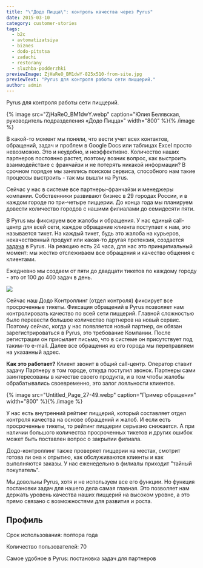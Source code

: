 ```yaml
---
title: "\"Додо Пицца\": контроль качества через Pyrus"
date: 2015-03-10
category: customer-stories
tags:
  - b2c
  - avtomatizatsiya
  - biznes
  - dodo-pitstsa
  - zadachi
  - restorany
  - sluzhba-podderzhki
previewImage: ZjHaReO_BM1dwY-825x510-from-site.jpg
previewText: "Pyrus для контроля работы сети пиццерий."
author: admin
---
```

Pyrus для контроля работы сети пиццерий. 

{% image src="ZjHaReO_BM1dwY.webp" caption="Юлия Белявская, руководитель подразделения «Додо Пицца»" width="800" %}{% /image %}

В какой-то момент мы поняли, что вести учет всех контактов, обращений, задач и проблем в Google Docs или таблицах Excel просто невозможно. Это и неудобно, и неэффективно. Количество наших партнеров постоянно растет, поэтому возник вопрос, как выстроить взаимодействие с франчайзи и не потерять никакой информации? В срочном порядке мы занялись поиском сервиса, способного нам такие процессы выстроить - так мы вышли на Pyrus.

Сейчас у нас в системе все партнеры-франчайзи и менеджеры компании. Собственники развивают бизнес в 29 городах России, и в каждом городе по три-четыре пиццерии. До конца года мы планируем довести количество городов с нашими филиалами до семидесяти пяти.

В Pyrus мы фиксируем все жалобы и обращения. У нас единый call-центр для всей сети, каждое обращение клиента поступает к нам, это называется тикет. На каждый тикет, будь это жалоба на курьеров, некачественный продукт или какая-то другая претензия, создается [задача](https://pyrus.com/ru/blog/obychnaya-zadacha-ili-novaya-forma) в Pyrus. На реакцию есть 24 часа, для нас это принципиальный момент: мы жестко отслеживаем все обращения и качество общения с клиентами.

Ежедневно мы создаем от пяти до двадцати тикетов по каждому городу - это от 100 до 400 задач в день.

![](2.webp)

Сейчас наш Додо Контроллинг (отдел контроля) фиксирует все просроченные тикеты. Фиксация обращений в Pyrus позволяет нам контролировать качество по всей сети пиццерий. Главной сложностью было перевести большое количество партнеров на новый сервис. Поэтому сейчас, когда у нас появляется новый партнер, он обязан зарегистрироваться в Pyrus, это требование Компании. После регистрации он присылает письмо, что в системе он присутствует под таким-то e-mail. Далее все обращения из его города мы переправляем на указанный адрес.

**Как это работает?** Клиент звонит в общий call-центр. Оператор ставит задачу Партнеру в том городе, откуда поступил звонок. Партнеры сами заинтересованы в качестве своего продукта, и в том чтобы жалобы обрабатывались своевременно, это залог лояльности клиентов.

{% image src="Untitled_Page_27-49.webp" caption="Пример обращения" width="800" %}{% /image %}

У нас есть внутренний рейтинг пиццерий, который составляет отдел контроля качества на основе обращений и жалоб. И если есть просроченные тикеты, то рейтинг пиццерии серьезно снижается. А при наличии большого количества просроченных тикетов и других ошибок может быть поставлен вопрос о закрытии филиала.

Додо-контроллинг также проверяет пиццерии на местах, смотрит готова ли она к отрытию, как обслуживаются клиенты и как выполняются заказы. У нас еженедельно в филиалы приходит "тайный покупатель".

Мы довольны Pyrus, хотя и не используем все его функции. Но функция постановки задач для нашего дела самая главная. Это позволяет нам держать уровень качества наших пиццерий на высоком уровне, а это прямо связано с возможностями для развития и роста.

## Профиль

Срок использования: полтора года

Количество пользователей: 70

Самое удобное в Pyrus: постановка задач для партнеров